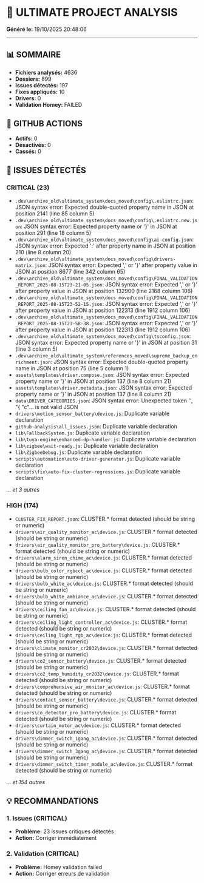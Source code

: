 # 🚀 ULTIMATE PROJECT ANALYSIS

**Généré le:** 19/10/2025 20:48:06

---

## 📊 SOMMAIRE

- **Fichiers analysés:** 4636
- **Dossiers:** 899
- **Issues détectés:** 197
- **Fixes appliqués:** 10
- **Drivers:** 0
- **Validation Homey:** FAILED

## 🔄 GITHUB ACTIONS

- **Actifs:** 0
- **Désactivés:** 0
- **Cassés:** 0

## 🔴 ISSUES DÉTECTÉS

### CRITICAL (23)
- `.dev\archive_old\ultimate_system\docs_moved\config\.eslintrc.json`: JSON syntax error: Expected double-quoted property name in JSON at position 2141 (line 85 column 5)
- `.dev\archive_old\ultimate_system\docs_moved\config\.eslintrc.new.json`: JSON syntax error: Expected property name or '}' in JSON at position 291 (line 18 column 5)
- `.dev\archive_old\ultimate_system\docs_moved\config\ai-config.json`: JSON syntax error: Expected ':' after property name in JSON at position 210 (line 8 column 20)
- `.dev\archive_old\ultimate_system\docs_moved\config\drivers-matrix.json`: JSON syntax error: Expected ',' or '}' after property value in JSON at position 8677 (line 342 column 65)
- `.dev\archive_old\ultimate_system\docs_moved\config\FINAL_VALIDATION_REPORT_2025-08-15T23-21-05.json`: JSON syntax error: Expected ',' or '}' after property value in JSON at position 132900 (line 2168 column 106)
- `.dev\archive_old\ultimate_system\docs_moved\config\FINAL_VALIDATION_REPORT_2025-08-15T23-52-15.json`: JSON syntax error: Expected ',' or '}' after property value in JSON at position 122313 (line 1912 column 106)
- `.dev\archive_old\ultimate_system\docs_moved\config\FINAL_VALIDATION_REPORT_2025-08-15T23-58-38.json`: JSON syntax error: Expected ',' or '}' after property value in JSON at position 122313 (line 1912 column 106)
- `.dev\archive_old\ultimate_system\docs_moved\config\tsconfig.json`: JSON syntax error: Expected property name or '}' in JSON at position 31 (line 3 column 5)
- `.dev\archive_old\ultimate_system\references_moved\supreme_backup_enrichment.json`: JSON syntax error: Expected double-quoted property name in JSON at position 75 (line 5 column 1)
- `assets\templates\driver.compose.json`: JSON syntax error: Expected property name or '}' in JSON at position 137 (line 8 column 21)
- `assets\templates\driver.metadata.json`: JSON syntax error: Expected property name or '}' in JSON at position 137 (line 8 column 21)
- `data\DRIVER_CATEGORIES.json`: JSON syntax error: Unexpected token '﻿', "﻿{
    "c"... is not valid JSON
- `drivers\motion_sensor_battery\device.js`: Duplicate variable declaration
- `github-analysis\all_issues.json`: Duplicate variable declaration
- `lib\FallbackSystem.js`: Duplicate variable declaration
- `lib\tuya-engine\enhanced-dp-handler.js`: Duplicate variable declaration
- `lib\zigbee\wait-ready.js`: Duplicate variable declaration
- `lib\ZigbeeDebug.js`: Duplicate variable declaration
- `scripts\automation\auto-driver-generator.js`: Duplicate variable declaration
- `scripts\fix\auto-fix-cluster-regressions.js`: Duplicate variable declaration

*... et 3 autres*

### HIGH (174)
- `CLUSTER_FIX_REPORT.json`: CLUSTER.* format detected (should be string or numeric)
- `drivers\air_quality_monitor_ac\device.js`: CLUSTER.* format detected (should be string or numeric)
- `drivers\air_quality_monitor_pro_battery\device.js`: CLUSTER.* format detected (should be string or numeric)
- `drivers\alarm_siren_chime_ac\device.js`: CLUSTER.* format detected (should be string or numeric)
- `drivers\bulb_color_rgbcct_ac\device.js`: CLUSTER.* format detected (should be string or numeric)
- `drivers\bulb_white_ac\device.js`: CLUSTER.* format detected (should be string or numeric)
- `drivers\bulb_white_ambiance_ac\device.js`: CLUSTER.* format detected (should be string or numeric)
- `drivers\ceiling_fan_ac\device.js`: CLUSTER.* format detected (should be string or numeric)
- `drivers\ceiling_light_controller_ac\device.js`: CLUSTER.* format detected (should be string or numeric)
- `drivers\ceiling_light_rgb_ac\device.js`: CLUSTER.* format detected (should be string or numeric)
- `drivers\climate_monitor_cr2032\device.js`: CLUSTER.* format detected (should be string or numeric)
- `drivers\co2_sensor_battery\device.js`: CLUSTER.* format detected (should be string or numeric)
- `drivers\co2_temp_humidity_cr2032\device.js`: CLUSTER.* format detected (should be string or numeric)
- `drivers\comprehensive_air_monitor_ac\device.js`: CLUSTER.* format detected (should be string or numeric)
- `drivers\contact_sensor_battery\device.js`: CLUSTER.* format detected (should be string or numeric)
- `drivers\co_detector_pro_battery\device.js`: CLUSTER.* format detected (should be string or numeric)
- `drivers\curtain_motor_ac\device.js`: CLUSTER.* format detected (should be string or numeric)
- `drivers\dimmer_switch_1gang_ac\device.js`: CLUSTER.* format detected (should be string or numeric)
- `drivers\dimmer_switch_3gang_ac\device.js`: CLUSTER.* format detected (should be string or numeric)
- `drivers\dimmer_switch_timer_module_ac\device.js`: CLUSTER.* format detected (should be string or numeric)

*... et 154 autres*

## 💡 RECOMMANDATIONS

### 1. Issues (CRITICAL)
- **Problème:** 23 issues critiques détectés
- **Action:** Corriger immédiatement

### 2. Validation (CRITICAL)
- **Problème:** Homey validation failed
- **Action:** Corriger erreurs de validation

